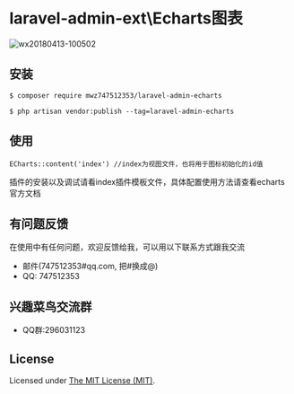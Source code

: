 laravel-admin-ext\Echarts图表
======
![wx20180413-100502](http://cdn.taxworm.cn/TIM%E6%88%AA%E5%9B%BE20190131092038.png)
## 安装

```
$ composer require mwz747512353/laravel-admin-echarts

$ php artisan vendor:publish --tag=laravel-admin-echarts
```
## 使用
```
ECharts::content('index') //index为视图文件，也将用于图标初始化的id值
```
插件的安装以及调试请看index插件模板文件，具体配置使用方法请查看echarts官方文档
## 有问题反馈
 在使用中有任何问题，欢迎反馈给我，可以用以下联系方式跟我交流

* 邮件(747512353#qq.com, 把#换成@)
* QQ: 747512353

## 兴趣菜鸟交流群
* QQ群:296031123

License
------------
Licensed under [The MIT License (MIT)](LICENSE).

